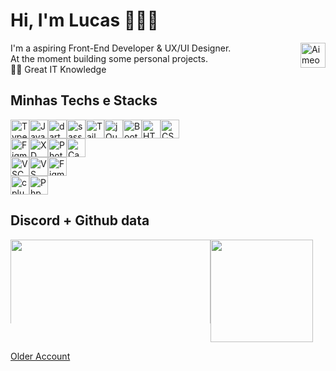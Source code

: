 # Hi, I'm Lucas 👨🏻‍💻 
<a href="https://www.linkedin.com/in/lucas-f-guanabara-1a688b1b7/">
<img src="https://img.shields.io/badge/Linkedin-0041a8?style=flat&logo=linkedin&logoColor=white" alt="Aimeos logo" title="Aimeos" align="right" height="40"/>
</a>

<div>
	I'm a aspiring Front-End Developer & UX/UI Designer.</br>
	At the moment building some personal projects.</br>
	👨‍💻 Great IT Knowledge
 
</div>

## Minhas Techs e Stacks
<div style="display: flex; flex-direction: row; justify-content: flex-center;">
  
  <img src="https://img.shields.io/badge/-Typescript-0041a8?style=flat&logo=TypeScript&logoColor=white" height="30" alt="Typescript" />
 <img src="https://img.shields.io/badge/JavaScript-0041a8?style=flat&logo=javascript&logoColor=white" height="30" alt="Javascript" />
 <img src="https://img.shields.io/badge/Dart-0041a8?style=flat&logo=dart&logoColor=white" height="30" alt="dart" />
 <img src="https://img.shields.io/badge/SASS-0041a8?style=flat&logo=sass&logoColor=white" height="30" alt="sass" />
 <img src="https://img.shields.io/badge/Tailwind_Css-0041a8?style=flat&logo=tailwind-css&logoColor=white" height="30" alt="Tailwind CSS" />
 <img src="https://img.shields.io/badge/jQuery-0041a8?style=flat&logo=Jquery&logoColor=white" height="30" alt="jQuery" />
 <img src="https://img.shields.io/badge/Bootstrap-0041a8?style=flat&logo=bootstrap&logoColor=white" height="30" alt="Bootstrap" />
 <img src="https://img.shields.io/badge/HTML5-0041a8?style=flat&logo=html5&logoColor=white" height="30" alt="HTML" />
 <img src="https://img.shields.io/badge/CSS3-0041a8?style=flat&logo=css3&logoColor=white" height="30" alt="CSS" /> 
</div>

<div style="display: flex; flex-direction: row; justify-content: flex-center;">
  
  <img src="https://img.shields.io/badge/-FIGMA-4900bf?style=flat&logo=figma&logoColor=white" height="30" alt="Figma" />  
    <img src="https://img.shields.io/badge/-Adobe XD-4900bf?style=flat&logo=adobe-xd&logoColor=white" height="30" alt="XD" />  
  <img src="https://img.shields.io/badge/-Adobe Photoshop-4900bf?style=flat&logo=Adobe%20Photoshop&logoColor=white" height="30" alt="Photoshop" />  
  <img src="https://img.shields.io/badge/-Canva-4900bf?style=flat&logo=canva&logoColor=white" height="30" alt="Canva" />  
</div>

<div style="display: flex; flex-direction: row; justify-content: flex-center;">
 
  <img src="https://img.shields.io/badge/-Visual Studio Code-49004e?style=flat&logo=visual%20studio%20code&logoColor=white" height="30" alt="VSCODE" />
  <img src="https://img.shields.io/badge/-Visual Studio-49004e?style=flat&logo=visual%20studio&logoColor=white" height="30" alt="VS" />
 <img src="https://img.shields.io/badge/-Notepad++-49004e?style=flat&logo=notepad%2B%2B&logoColor=white" height="30" alt="Figma" />
</div>

<div style="display: flex; flex-direction: row; justify-content: flex-center;">

 <img src="https://img.shields.io/badge/C++-160015?style=flat&logo=c%2B%2B&logoColor=white" height="30" alt="cplusplus" />
 <img src="https://img.shields.io/badge/PHP-160015?style=flat&logo=php&logoColor=white" height="30" alt="Php" />
 
</div>

## Discord + Github data

<div style="display: flex; flex-direction: column">
  <div style="display: flex; flex-direction: row">
    <img
	style="min-width: 134px; max-height: 134px;"
	 width="320"
        src="https://lanyard-profile-readme.vercel.app/api/680987474797002752?theme=dark&bg=000000&animated=false&borderRadius=10px"
     />
     <img
	style="min-width: 164px;"
	height="164"
        src="https://streak-stats.demolab.com/?user=printflucasguanabara&theme=midnight_purple&hide_border=true&date_format=M%20j%5B%2C%20Y%5D"
      />
   </div>
   
</div>

 
 

[Older Account](https://github.com/lucashaddd?tab=overview&from=2023-09-01&to=2023-09-20)
